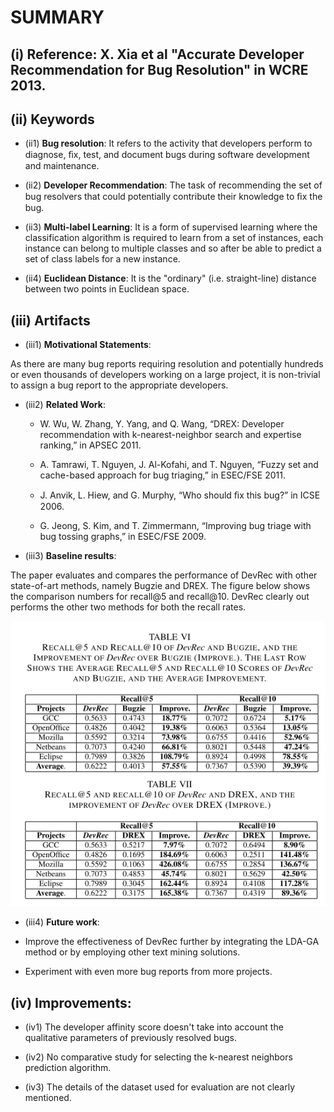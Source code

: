 # SUMMARY

## (i)  Reference:  X. Xia et al "Accurate Developer Recommendation for Bug Resolution" in WCRE 2013.

## (ii) Keywords

* (ii1) **Bug resolution**: It  refers to the activity that developers perform to diagnose, ﬁx, test, and document bugs during software development and maintenance.

* (ii2) **Developer Recommendation**: The task of recommending the set of bug resolvers that could potentially contribute their knowledge to ﬁx the bug.

* (ii3) **Multi-label Learning**: It is a form of supervised learning where the classification algorithm is required to learn from a set of instances, each instance can belong to multiple classes and so after be able to predict a set of class labels for a new instance.

* (ii4) **Euclidean Distance**: It is the "ordinary" (i.e. straight-line) distance between two points in Euclidean space.

## (iii) Artifacts

* (iii1) **Motivational Statements**:

As there are many bug reports requiring resolution and potentially hundreds or even thousands of developers working on a large project, it is non-trivial to assign a bug report to the appropriate developers.
	
* (iii2) **Related Work**:

  *  W. Wu, W. Zhang, Y. Yang, and Q. Wang, “DREX: Developer recommendation with k-nearest-neighbor search and expertise ranking,” in
APSEC 2011.

  *  A. Tamrawi, T. Nguyen, J. Al-Kofahi, and T. Nguyen, “Fuzzy set and cache-based approach for bug triaging,” in ESEC/FSE 2011. 

  *  J. Anvik, L. Hiew, and G. Murphy, “Who should ﬁx this bug?” in ICSE 2006.

  *  G. Jeong, S. Kim, and T. Zimmermann, “Improving bug triage with bug tossing graphs,” in ESEC/FSE 2009.

* (iii3) **Baseline results**:

The paper evaluates and compares the performance of DevRec with other state-of-art methods, namely Bugzie and DREX. The figure below shows the comparison numbers for recall@5 and recall@10. DevRec clearly out performs the other two methods for both the recall rates.

![result](./imgs/result.PNG)

* (iii4) **Future work**:

 * Improve the effectiveness of DevRec further by integrating the LDA-GA method or by employing other text mining solutions.
 
 * Experiment with even more bug reports from more projects.

## (iv) Improvements:

* (iv1) The developer affinity score doesn't take into account the qualitative parameters of previously resolved bugs.

* (iv2) No comparative study for selecting the k-nearest neighbors prediction algorithm.

* (iv3) The details of the dataset used for evaluation are not clearly mentioned.